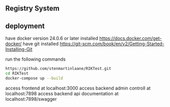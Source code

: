 ## Registry System

## deployment
have docker version 24.0.6 or later installed https://docs.docker.com/get-docker/
have git installed https://git-scm.com/book/en/v2/Getting-Started-Installing-Git

run the following commands
```bash
https://github.com/stenmartinlaane/RIKTest.git
cd RIKTest
docker-compose up --build
```
access frontend at localhost:3000
access backend admin controll at localhost:7898
access backend api documentation at localhost:7898/swagger
